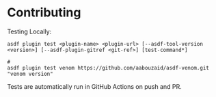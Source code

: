 # Contributing

Testing Locally:

```shell
asdf plugin test <plugin-name> <plugin-url> [--asdf-tool-version <version>] [--asdf-plugin-gitref <git-ref>] [test-command*]

#
asdf plugin test venom https://github.com/aabouzaid/asdf-venom.git "venom version"
```

Tests are automatically run in GitHub Actions on push and PR.
